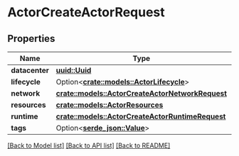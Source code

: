 # ActorCreateActorRequest

## Properties

Name | Type | Description | Notes
------------ | ------------- | ------------- | -------------
**datacenter** | [**uuid::Uuid**](uuid::Uuid.md) |  | 
**lifecycle** | Option<[**crate::models::ActorLifecycle**](ActorLifecycle.md)> |  | [optional]
**network** | [**crate::models::ActorCreateActorNetworkRequest**](ActorCreateActorNetworkRequest.md) |  | 
**resources** | [**crate::models::ActorResources**](ActorResources.md) |  | 
**runtime** | [**crate::models::ActorCreateActorRuntimeRequest**](ActorCreateActorRuntimeRequest.md) |  | 
**tags** | Option<[**serde_json::Value**](.md)> |  | 

[[Back to Model list]](../README.md#documentation-for-models) [[Back to API list]](../README.md#documentation-for-api-endpoints) [[Back to README]](../README.md)



